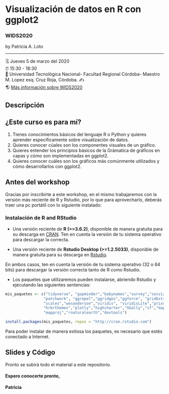 

Visualización de datos en R con ggplot2
================

### WIDS2020

by Patricia A. Loto

-----

:spiral_calendar: Jueves 5 de marzo del 2020  
:alarm_clock:     15:30 - 18:30  
:hotel:           Universidad Tecnológica Nacional- Facultad Regional Córdoba- Maestro M. Lopez esq. Cruz Roja, Córdoba.
:writing_hand:    
:earth_americas:  [Más información sobre WIDS2020](https://http://metcba.org/)  

## Descripción

## ¿Este curso es para mí?
1. Tienes conocimientos básicos del lenguaje R o Python y quieres aprender especificamente sobre visualización de datos.
2. Quieres conocer cúales son los componentes visuales de un gráfico.
3. Quieres entender los principios básicos de la Grámatica de gráficos en capas y cómo son implementadas en ggplot2.
4. Quieres conocer cuáles son los gráficos más comúnmente utilizados y cómo desarrollarlos con ggplot2.


## Antes del workshop

Gracias por inscribirte a este workshop, en el mismo trabajaremos con la versión más reciente de R y Rstudio, por lo que para aprovecharlo, deberás traer una pc portátil con lo siguiente instalado:

### Instalación de R and RStudio 

- Una versión reciente de **R (>=3.6.2)**, disponible de manera gratuita para su descarga en [CRAN](https://cran.r-project.org/). Ten en cuenta la versión de tu sistema operativo para descargar la correcta.

- Una versión reciente de **Rstudio Desktop (>=1.2.5033)**, disponible de manera gratuita para su descarga en [Rstudio](https://www.rstudio.com/download). 

En ambos casos, ten en cuenta la versión de tu sistema operativo (32 o 64 bits) para descargar la versión correcta tanto de R como Rstudio.

- Los paquetes que utilizaremos pueden instalarse, abriendo Rstudio y ejecutando las siguientes sentencias:

``` R
mis_paquetes <- c("tidyverse", "gapminder","babynames","survey","socviz","here","cowplot", 
                 "patchwork", "ggrepel","ggridges","ggforce", "gridExtra","extrafont",
                 "scales","wesanderson","viridis", "viridisLite","prismatic","ggthemes",
                 "hrbrthemes","plotly","highcharter","GGally","sf","maps", "mapdata",
                 "mapproj","rnaturalearth","devtools")

install.packages(mis_paquetes, repos = "http://cran.rstudio.com")

```
Para poder instalar de manera exitosa los paquetes, es necesario que estés conectado a Internet.

## Slides y Código
Pronto se subirá todo el material a este repositorio.





#### Espero conocerte pronto,

**Patricia**

